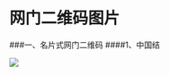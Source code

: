 # 网门二维码图片
###一、名片式网门二维码
####1、中国结
<td><a href="https://git.io/vJvcW" target="_blank"><img src="http://7xj4o5.com1.z0.glb.clouddn.com/名片式——中国结.jpg"  <tr>  

